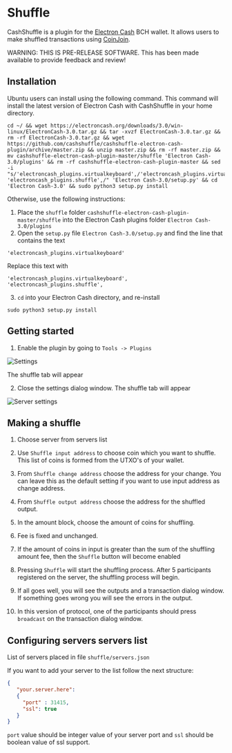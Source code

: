 # Shuffle

CashShuffle is a plugin for the [Electron Cash](https://electroncash.org/) BCH wallet. It allows users to make shuffled transactions using [CoinJoin](https://en.wikipedia.org/wiki/CoinJoin).

WARNING: THIS IS PRE-RELEASE SOFTWARE. This has been made available to provide feedback and review!

## Installation

Ubuntu users can install using the following command. This command will install the latest version of Electron Cash with CashShuffle in your home directory.

```
cd ~/ && wget https://electroncash.org/downloads/3.0/win-linux/ElectronCash-3.0.tar.gz && tar -xvzf ElectronCash-3.0.tar.gz && rm -rf ElectronCash-3.0.tar.gz && wget https://github.com/cashshuffle/cashshuffle-electron-cash-plugin/archive/master.zip && unzip master.zip && rm -rf master.zip && mv cashshuffle-electron-cash-plugin-master/shuffle 'Electron Cash-3.0/plugins' && rm -rf cashshuffle-electron-cash-plugin-master && sed -i "s/'electroncash_plugins.virtualkeyboard',/'electroncash_plugins.virtualkeyboard', 'electroncash_plugins.shuffle',/" 'Electron Cash-3.0/setup.py' && cd 'Electron Cash-3.0' && sudo python3 setup.py install
```

Otherwise, use the following instructions:

1. Place the `shuffle` folder `cashshuffle-electron-cash-plugin-master/shuffle` into the Electron Cash plugins folder `Electron Cash-3.0/plugins`
2. Open the `setup.py` file `Electron Cash-3.0/setup.py` and find the line that contains the text

```'electroncash_plugins.virtualkeyboard'```

Replace this text with

```'electroncash_plugins.virtualkeyboard', 'electroncash_plugins.shuffle',```

3. `cd` into your Electron Cash directory, and re-install

```sudo python3 setup.py install```

## Getting started

1. Enable the plugin by going to `Tools -> Plugins`

![Settings](/images/settings.png)

  The shuffle tab will appear

2. Close the settings dialog window. The shuffle tab will appear

![Server settings](/images/shuffle_tab.png)

## Making a shuffle

1. Choose server from servers list

3. Use `Shuffle input address` to choose coin which you want to shuffle. This list of coins is formed from  the UTXO's of your wallet.

4. From `Shuffle change address` choose the address for your change. You can leave this as the default setting if you want to use input address as change address.

5. From `Shuffle output address` choose the address for the shuffled output.

6. In the amount block, choose the amount of coins for shuffling.

7. Fee is fixed and unchanged.

8. If the amount of coins in input is greater than the sum of the shuffling amount fee, then the `Shuffle` button will become enabled

9. Pressing `Shuffle` will start the shuffling process. After 5 participants registered on the server, the shuffling process will begin.

10. If all goes well, you will see the outputs and a transaction dialog window. If something goes wrong you will see the errors in the output.

11. In this version of protocol, one of the participants should press `broadcast` on the transaction dialog window.

## Configuring servers servers list

List of servers placed in file `shuffle/servers.json`

If you want to add your server to the list follow the next structure:

```json
{
   "your.server.here":
   {
     "port" : 31415,
     "ssl": true	
   }
}
```

`port` value should be integer value of your server port and `ssl` should be boolean value of ssl support.
